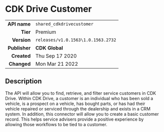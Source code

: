 # CDK Drive Customer
| | |
|-:|-|
|**API name**|`shared_cdkdrivecustomer`|
|**Tier**|Premium|
|**Version**|`releases/v1.0.1563\1.0.1563.2732`|
|**Publisher**|**CDK Global**|
|**Created**|Thu Sep 17 2020|
|**Changed**|Mon Mar 21 2022|

## Description
The API will allow you to find, retrieve, and filter service customers in CDK Drive. Within CDK Drive, a customer is an individual who has been sold a vehicle, is a prospect on a vehicle, has bought parts, or has had their vehicle repaired or serviced through the dealership and exists in a CRM system. In addition, this connector will allow you to create a basic customer record. This helps service advisers provide a positive experience by allowing those workflows to be tied to a customer.
